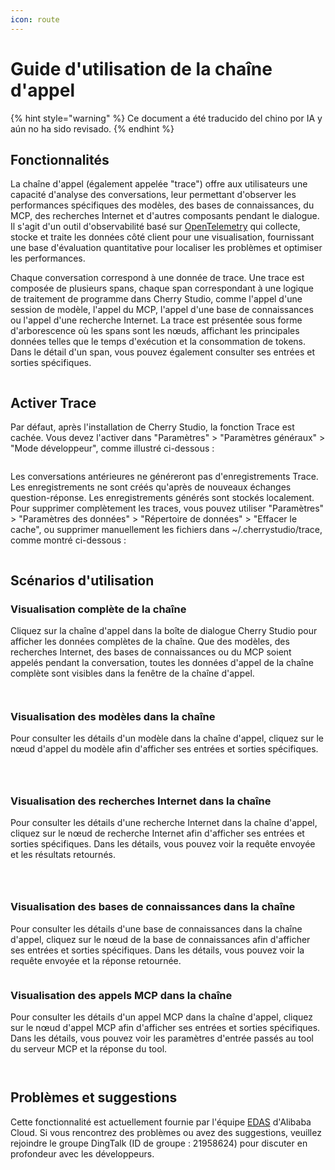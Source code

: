 ```yaml
---
icon: route
---
```

# Guide d'utilisation de la chaîne d'appel


{% hint style="warning" %}
Ce document a été traducido del chino por IA y aún no ha sido revisado.
{% endhint %}




## Fonctionnalités

La chaîne d'appel (également appelée "trace") offre aux utilisateurs une capacité d'analyse des conversations, leur permettant d'observer les performances spécifiques des modèles, des bases de connaissances, du MCP, des recherches Internet et d'autres composants pendant le dialogue. Il s'agit d'un outil d'observabilité basé sur [OpenTelemetry](https://opentelemetry.io/docs/languages/js/) qui collecte, stocke et traite les données côté client pour une visualisation, fournissant une base d'évaluation quantitative pour localiser les problèmes et optimiser les performances.

Chaque conversation correspond à une donnée de trace. Une trace est composée de plusieurs spans, chaque span correspondant à une logique de traitement de programme dans Cherry Studio, comme l'appel d'une session de modèle, l'appel du MCP, l'appel d'une base de connaissances ou l'appel d'une recherche Internet. La trace est présentée sous forme d'arborescence où les spans sont les nœuds, affichant les principales données telles que le temps d'exécution et la consommation de tokens. Dans le détail d'un span, vous pouvez également consulter ses entrées et sorties spécifiques.

<figure><img src="../.gitbook/assets/trace2.gif" alt=""><figcaption></figcaption></figure>

## Activer Trace

Par défaut, après l'installation de Cherry Studio, la fonction Trace est cachée. Vous devez l'activer dans "Paramètres" > "Paramètres généraux" > "Mode développeur", comme illustré ci-dessous :

<figure><img src="../.gitbook/assets/image (84).png" alt=""><figcaption></figcaption></figure>

Les conversations antérieures ne généreront pas d'enregistrements Trace. Les enregistrements ne sont créés qu'après de nouveaux échanges question-réponse. Les enregistrements générés sont stockés localement. Pour supprimer complètement les traces, vous pouvez utiliser "Paramètres" > "Paramètres des données" > "Répertoire de données" > "Effacer le cache", ou supprimer manuellement les fichiers dans ~/.cherrystudio/trace, comme montré ci-dessous :

<figure><img src="../.gitbook/assets/image (85).png" alt=""><figcaption></figcaption></figure>

## Scénarios d'utilisation

### Visualisation complète de la chaîne

Cliquez sur la chaîne d'appel dans la boîte de dialogue Cherry Studio pour afficher les données complètes de la chaîne. Que des modèles, des recherches Internet, des bases de connaissances ou du MCP soient appelés pendant la conversation, toutes les données d'appel de la chaîne complète sont visibles dans la fenêtre de la chaîne d'appel.

<figure><img src="../.gitbook/assets/image (1) (1) (1).png" alt=""><figcaption></figcaption></figure>

<figure><img src="../.gitbook/assets/image (86).png" alt=""><figcaption></figcaption></figure>

### Visualisation des modèles dans la chaîne

Pour consulter les détails d'un modèle dans la chaîne d'appel, cliquez sur le nœud d'appel du modèle afin d'afficher ses entrées et sorties spécifiques.

<figure><img src="../.gitbook/assets/image (87).png" alt=""><figcaption></figcaption></figure>

<figure><img src="../.gitbook/assets/image (88).png" alt=""><figcaption></figcaption></figure>

<figure><img src="../.gitbook/assets/image (89).png" alt=""><figcaption></figcaption></figure>

### Visualisation des recherches Internet dans la chaîne

Pour consulter les détails d'une recherche Internet dans la chaîne d'appel, cliquez sur le nœud de recherche Internet afin d'afficher ses entrées et sorties spécifiques. Dans les détails, vous pouvez voir la requête envoyée et les résultats retournés.

<figure><img src="../.gitbook/assets/image (2) (1) (1).png" alt=""><figcaption></figcaption></figure>

<figure><img src="../.gitbook/assets/image (150).png" alt=""><figcaption></figcaption></figure>

<figure><img src="../.gitbook/assets/image (151).png" alt=""><figcaption></figcaption></figure>

### Visualisation des bases de connaissances dans la chaîne

Pour consulter les détails d'une base de connaissances dans la chaîne d'appel, cliquez sur le nœud de la base de connaissances afin d'afficher ses entrées et sorties spécifiques. Dans les détails, vous pouvez voir la requête envoyée et la réponse retournée.

<figure><img src="../.gitbook/assets/image (152).png" alt=""><figcaption></figcaption></figure>

### Visualisation des appels MCP dans la chaîne

Pour consulter les détails d'un appel MCP dans la chaîne d'appel, cliquez sur le nœud d'appel MCP afin d'afficher ses entrées et sorties spécifiques. Dans les détails, vous pouvez voir les paramètres d'entrée passés au tool du serveur MCP et la réponse du tool.

<figure><img src="../.gitbook/assets/image (153).png" alt=""><figcaption></figcaption></figure>

<figure><img src="../.gitbook/assets/image (154).png" alt=""><figcaption></figcaption></figure>

## Problèmes et suggestions

Cette fonctionnalité est actuellement fournie par l'équipe [EDAS](https://www.aliyun.com/product/edas) d'Alibaba Cloud. Si vous rencontrez des problèmes ou avez des suggestions, veuillez rejoindre le groupe DingTalk (ID de groupe : 21958624) pour discuter en profondeur avec les développeurs.
